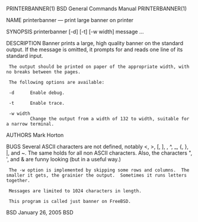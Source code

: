 PRINTERBANNER(1)                                                                                                                              BSD General Commands Manual                                                                                                                              PRINTERBANNER(1)

NAME
     printerbanner — print large banner on printer

SYNOPSIS
     printerbanner [-d] [-t] [-w width] message ...

DESCRIPTION
     Banner prints a large, high quality banner on the standard output.  If the message is omitted, it prompts for and reads one line of its standard input.

     The output should be printed on paper of the appropriate width, with no breaks between the pages.

     The following options are available:

     -d      Enable debug.

     -t      Enable trace.

     -w width
             Change the output from a width of 132 to width, suitable for a narrow terminal.

AUTHORS
     Mark Horton

BUGS
     Several ASCII characters are not defined, notably <, >, [, ], \, ^, _, {, }, |, and ~. The same holds for all non ASCII characters.  Also, the characters ", ', and & are funny looking (but in a useful way.)

     The -w option is implemented by skipping some rows and columns.  The smaller it gets, the grainier the output.  Sometimes it runs letters together.

     Messages are limited to 1024 characters in length.

     This program is called just banner on FreeBSD.

BSD                                                                                                                                                 January 26, 2005                                                                                                                                                BSD
